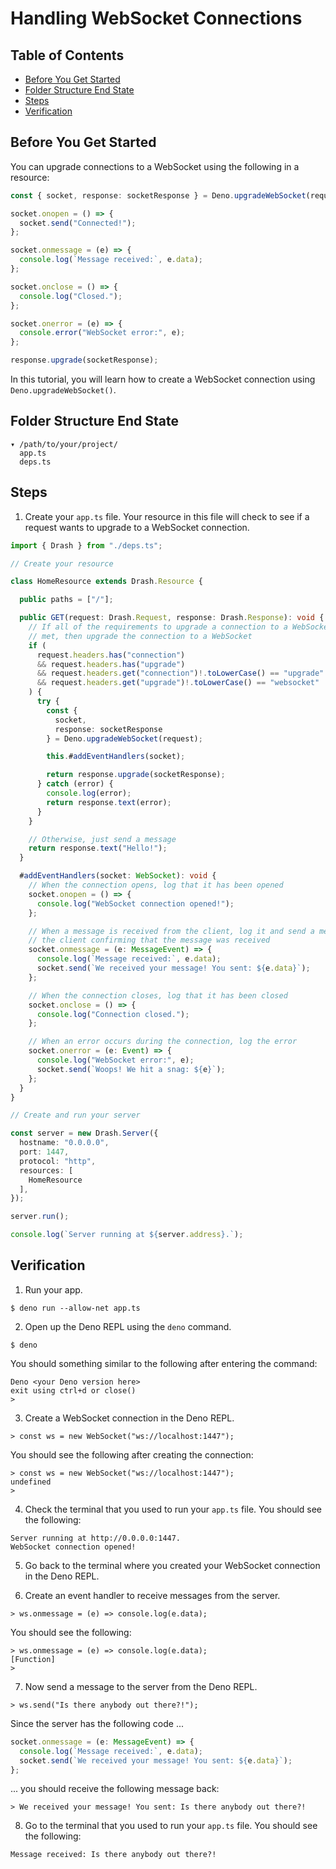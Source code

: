 # Handling WebSocket Connections

## Table of Contents

* [Before You Get Started](#before-you-get-started)
* [Folder Structure End State](#folder-structure-end-state)
* [Steps](#steps)
* [Verification](#verification)

## Before You Get Started

You can upgrade connections to a WebSocket using the following in a resource:

```typescript
const { socket, response: socketResponse } = Deno.upgradeWebSocket(request);

socket.onopen = () => {
  socket.send("Connected!");
};

socket.onmessage = (e) => {
  console.log(`Message received:`, e.data);
};

socket.onclose = () => {
  console.log("Closed.");
};

socket.onerror = (e) => {
  console.error("WebSocket error:", e);
};

response.upgrade(socketResponse);
```

In this tutorial, you will learn how to create a WebSocket connection using `Deno.upgradeWebSocket()`.

## Folder Structure End State

```text
▾ /path/to/your/project/
  app.ts
  deps.ts
```

## Steps

1. Create your `app.ts` file. Your resource in this file will check to see if a request wants to upgrade to a WebSocket connection.

  ```typescript
  import { Drash } from "./deps.ts";

  // Create your resource

  class HomeResource extends Drash.Resource {

    public paths = ["/"];

    public GET(request: Drash.Request, response: Drash.Response): void {
      // If all of the requirements to upgrade a connection to a WebSocket are
      // met, then upgrade the connection to a WebSocket
      if (
        request.headers.has("connection")
        && request.headers.has("upgrade")
        && request.headers.get("connection")!.toLowerCase() == "upgrade"
        && request.headers.get("upgrade")!.toLowerCase() == "websocket"
      ) {
        try {
          const {
            socket,
            response: socketResponse
          } = Deno.upgradeWebSocket(request);

          this.#addEventHandlers(socket);

          return response.upgrade(socketResponse);
        } catch (error) {
          console.log(error);
          return response.text(error);
        }
      }

      // Otherwise, just send a message
      return response.text("Hello!");
    }

    #addEventHandlers(socket: WebSocket): void {
      // When the connection opens, log that it has been opened
      socket.onopen = () => {
        console.log("WebSocket connection opened!");
      };

      // When a message is received from the client, log it and send a message to
      // the client confirming that the message was received
      socket.onmessage = (e: MessageEvent) => {
        console.log(`Message received:`, e.data);
        socket.send(`We received your message! You sent: ${e.data}`);
      };

      // When the connection closes, log that it has been closed
      socket.onclose = () => {
        console.log("Connection closed.");
      };

      // When an error occurs during the connection, log the error
      socket.onerror = (e: Event) => {
        console.log("WebSocket error:", e);
        socket.send(`Woops! We hit a snag: ${e}`);
      };
    }
  }

  // Create and run your server

  const server = new Drash.Server({
    hostname: "0.0.0.0",
    port: 1447,
    protocol: "http",
    resources: [
      HomeResource
    ],
  });

  server.run();

  console.log(`Server running at ${server.address}.`);
  ```

## Verification

1. Run your app.

  ```shell
  $ deno run --allow-net app.ts
  ```

2. Open up the Deno REPL using the `deno` command.

  ```shell
  $ deno
  ```

  You should something similar to the following after entering the command:

  ```text
  Deno <your Deno version here>
  exit using ctrl+d or close()
  >
  ```

3. Create a WebSocket connection in the Deno REPL.

  ```shell
  > const ws = new WebSocket("ws://localhost:1447");
  ```

  You should see the following after creating the connection:

  ```text
  > const ws = new WebSocket("ws://localhost:1447");
  undefined
  >
  ```

4. Check the terminal that you used to run your `app.ts` file. You should see the following:

  ```text
  Server running at http://0.0.0.0:1447.
  WebSocket connection opened!
  ```

5. Go back to the terminal where you created your WebSocket connection in the Deno REPL.

6. Create an event handler to receive messages from the server.

  ```text
  > ws.onmessage = (e) => console.log(e.data);
  ```

  You should see the following:

  ```text
  > ws.onmessage = (e) => console.log(e.data);
  [Function]
  >
  ```

7. Now send a message to the server from the Deno REPL.

  ```text
  > ws.send("Is there anybody out there?!");
  ```

  Since the server has the following code ...

  ```typescript
  socket.onmessage = (e: MessageEvent) => {
    console.log(`Message received:`, e.data);
    socket.send(`We received your message! You sent: ${e.data}`);
  };
  ```

  ... you should receive the following message back:

  ```text
  > We received your message! You sent: Is there anybody out there?!
  ```

8. Go to the terminal that you used to run your `app.ts` file. You should see the following:

  ```text
  Message received: Is there anybody out there?!
  ```
